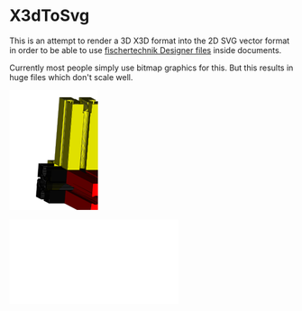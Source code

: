 # X3dToSvg

This is an attempt to render a 3D X3D format into the 2D SVG vector
format in order to be able to use [fischertechnik Designer
files](http://www.3dprofi.de/de/) inside documents.

Currently most people simply use bitmap graphics for this. But
this results in huge files which don't scale well.

![SVG](ftd.svg)

![PDF](ftd.pdf)
